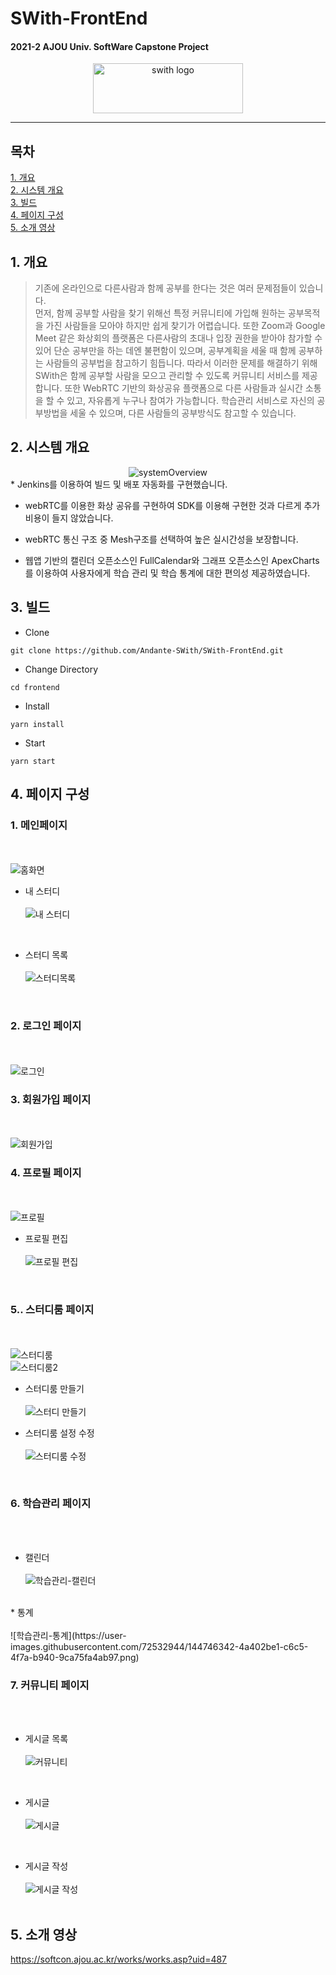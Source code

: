 # SWith-FrontEnd
#### 2021-2 AJOU Univ. SoftWare Capstone Project  
<div align="center">
  <a href="https://github.com/Andante-SWith/SWith-FrontEnd.git">
<img src="https://user-images.githubusercontent.com/48828625/144738454-4902c569-64ac-4a1c-8f9b-159ba0735905.png" alt="swith logo" width="240" height="80">
  </a>
</div>  

----------------------------------------------------------------
## 목차
[1. 개요](#1-개요)  
[2. 시스템 개요](#2-시스템-개요)  
[3. 빌드](#3-빌드)  
[4. 페이지 구성](#4-페이지-구성)  
[5. 소개 영상](#5-소개-영상)  
## 1. 개요
> 기존에 온라인으로 다른사람과 함께 공부를 한다는 것은 여러 문제점들이 있습니다.  
먼저, 함께 공부할 사람을 찾기 위해선 특정 커뮤니티에 가입해 원하는 공부목적을 가진 사람들을 모아야 하지만 쉽게 찾기가 어렵습니다.
또한 Zoom과 Google Meet 같은 화상회의 플랫폼은 다른사람의 초대나 입장 권한을 받아야 참가할 수 있어 단순 공부만을 하는 데엔 불편함이 있으며,
공부계획을 세울 때 함께 공부하는 사람들의 공부법을 참고하기 힘듭니다.
따라서 이러한 문제를 해결하기 위해 SWith은 함께 공부할 사람을 모으고 관리할 수 있도록 커뮤니티 서비스를 제공합니다.
또한 WebRTC 기반의 화상공유 플랫폼으로 다른 사람들과 실시간 소통을 할 수 있고, 자유롭게 누구나 참여가 가능합니다.
학습관리 서비스로 자신의 공부방법을 세울 수 있으며, 다른 사람들의 공부방식도 참고할 수 있습니다.
## 2. 시스템 개요

<div align="center"><img src="https://user-images.githubusercontent.com/55420438/144746701-c06ab59d-0e0d-4d77-add3-b4a5998bb6cd.png" alt="systemOverview"></div>
* Jenkins를 이용하여 빌드 및 배포 자동화를 구현했습니다.

* webRTC를 이용한 화상 공유를 구현하여 SDK를
이용해 구현한 것과 다르게 추가 비용이 들지 않았습니다.

* webRTC 통신 구조 중 Mesh구조를 선택하여 높은
실시간성을 보장합니다.

* 웹앱 기반의 캘린더 오픈소스인 FullCalendar와
그래프 오픈소스인 ApexCharts를 이용하여
사용자에게 학습 관리 및 학습 통계에 대한 편의성
제공하였습니다.
## 3. 빌드
* Clone
```
git clone https://github.com/Andante-SWith/SWith-FrontEnd.git
```

* Change Directory
```
cd frontend
```

* Install
```
yarn install
```

* Start
```
yarn start
```
## 4. 페이지 구성

### 1. 메인페이지
<br/><br/>
![홈화면](https://user-images.githubusercontent.com/72532944/144746343-90a6c5b6-2b1c-4ced-b09d-fa23dd56c3f6.png)
<br/>
* 내 스터디
<br/><br/>
![내 스터디](https://user-images.githubusercontent.com/72532944/144746321-e553344c-acbf-4e94-b191-dbe93953d995.png)
<br/>

* 스터디 목록
<br/><br/>
![스터디목록](https://user-images.githubusercontent.com/72532944/144746334-e896c88b-6bb7-4fce-9b2c-7a720b8cf73e.png)
<br/>

### 2. 로그인 페이지
<br/><br/>
![로그인](https://user-images.githubusercontent.com/72532944/144746325-e63fbd0f-af67-4402-993c-3e6a99ef1bc1.png)
<br/>

### 3. 회원가입 페이지
<br/><br/>
![회원가입](https://user-images.githubusercontent.com/72532944/144746344-92e5d9d4-3870-4b85-81fb-7b75b0b8ebaa.png)
<br/>

### 4. 프로필 페이지
<br/><br/>
![프로필](https://user-images.githubusercontent.com/72532944/144746339-584a482e-0dde-499d-9a84-399d4f9726ac.png)
<br/>

* 프로필 편집 
<br/><br/>
![프로필 편집](https://user-images.githubusercontent.com/72532944/144746338-c4028bab-a57e-412a-b31f-4ba99c8f9105.png)
<br/>

### 5.. 스터디룸 페이지
<br/><br/>
![스터디룸](https://user-images.githubusercontent.com/72532944/144746331-1dd9b11b-2f69-48fd-b9dc-fc84b1adb2d9.png)
<br/>
![스터디룸2](https://user-images.githubusercontent.com/72532944/144746332-f066dfdd-a61d-408e-a3a9-f59b90f548ad.png)
<br/>

* 스터디룸 만들기
<br/><br/>
![스터디 만들기](https://user-images.githubusercontent.com/72532944/144746326-0cf97491-c330-46b9-8d77-db34fd648543.png)

* 스터디룸 설정 수정
<br/><br/>
![스터디룸 수정](https://user-images.githubusercontent.com/72532944/144747586-eab49066-6cbe-4939-8d32-3cbeb013cb17.png)

<br/>

### 6. 학습관리 페이지
<br/><br/>

* 캘린더
<br/><br/>
![학습관리-캘린더](https://user-images.githubusercontent.com/72532944/144746341-c9bf9359-166f-43ee-bf40-655e9ab6aa37.png)
<br/>
* 통계
<br/><br/>
![학습관리-통계](https://user-images.githubusercontent.com/72532944/144746342-4a402be1-c6c5-4f7a-b940-9ca75fa4ab97.png)
<br/>

### 7. 커뮤니티 페이지
<br/><br/>

* 게시글 목록
<br/><br/>
![커뮤니티](https://user-images.githubusercontent.com/72532944/144746337-c3097871-f057-49db-82a6-d1a2bf4efaff.png)
<br/>

* 게시글
<br/><br/>
![게시글](https://user-images.githubusercontent.com/72532944/144746320-c0c08fc1-5862-45bb-96da-4510eff02bdf.png)
<br/>

* 게시글 작성
<br/><br/>
![게시글 작성](https://user-images.githubusercontent.com/72532944/144746319-3205943e-f07e-4b16-a156-578380b2636b.png)
<br/><br/>


## 5. 소개 영상
https://softcon.ajou.ac.kr/works/works.asp?uid=487
